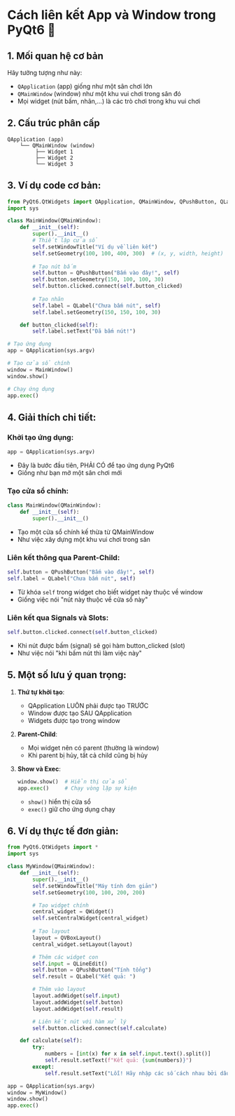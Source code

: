 # Cách liên kết App và Window trong PyQt6 🔗

## 1. Mối quan hệ cơ bản
Hãy tưởng tượng như này:
- `QApplication` (app) giống như một sân chơi lớn
- `QMainWindow` (window) như một khu vui chơi trong sân đó
- Mọi widget (nút bấm, nhãn,...) là các trò chơi trong khu vui chơi

## 2. Cấu trúc phân cấp
```
QApplication (app)
    └── QMainWindow (window)
         ├── Widget 1
         ├── Widget 2
         └── Widget 3
```

## 3. Ví dụ code cơ bản:
```python
from PyQt6.QtWidgets import QApplication, QMainWindow, QPushButton, QLabel
import sys

class MainWindow(QMainWindow):
    def __init__(self):
        super().__init__()
        # Thiết lập cửa sổ
        self.setWindowTitle("Ví dụ về liên kết")
        self.setGeometry(100, 100, 400, 300)  # (x, y, width, height)
        
        # Tạo nút bấm
        self.button = QPushButton("Bấm vào đây!", self)
        self.button.setGeometry(150, 100, 100, 30)
        self.button.clicked.connect(self.button_clicked)
        
        # Tạo nhãn
        self.label = QLabel("Chưa bấm nút", self)
        self.label.setGeometry(150, 150, 100, 30)

    def button_clicked(self):
        self.label.setText("Đã bấm nút!")

# Tạo ứng dụng
app = QApplication(sys.argv)

# Tạo cửa sổ chính
window = MainWindow()
window.show()

# Chạy ứng dụng
app.exec()
```

## 4. Giải thích chi tiết:

### Khởi tạo ứng dụng:
```python
app = QApplication(sys.argv)
```
- Đây là bước đầu tiên, PHẢI CÓ để tạo ứng dụng PyQt6
- Giống như bạn mở một sân chơi mới

### Tạo cửa sổ chính:
```python
class MainWindow(QMainWindow):
    def __init__(self):
        super().__init__()
```
- Tạo một cửa sổ chính kế thừa từ QMainWindow
- Như việc xây dựng một khu vui chơi trong sân

### Liên kết thông qua Parent-Child:
```python
self.button = QPushButton("Bấm vào đây!", self)
self.label = QLabel("Chưa bấm nút", self)
```
- Từ khóa `self` trong widget cho biết widget này thuộc về window
- Giống việc nói "nút này thuộc về cửa sổ này"

### Liên kết qua Signals và Slots:
```python
self.button.clicked.connect(self.button_clicked)
```
- Khi nút được bấm (signal) sẽ gọi hàm button_clicked (slot)
- Như việc nói "khi bấm nút thì làm việc này"

## 5. Một số lưu ý quan trọng:
1. **Thứ tự khởi tạo**:
   - QApplication LUÔN phải được tạo TRƯỚC
   - Window được tạo SAU QApplication
   - Widgets được tạo trong window

2. **Parent-Child**:
   - Mọi widget nên có parent (thường là window)
   - Khi parent bị hủy, tất cả child cũng bị hủy

3. **Show và Exec**:
   ```python
   window.show()  # Hiển thị cửa sổ
   app.exec()     # Chạy vòng lặp sự kiện
   ```
   - `show()` hiển thị cửa sổ
   - `exec()` giữ cho ứng dụng chạy

## 6. Ví dụ thực tế đơn giản:
```python
from PyQt6.QtWidgets import *
import sys

class MyWindow(QMainWindow):
    def __init__(self):
        super().__init__()
        self.setWindowTitle("Máy tính đơn giản")
        self.setGeometry(100, 100, 200, 200)

        # Tạo widget chính
        central_widget = QWidget()
        self.setCentralWidget(central_widget)
        
        # Tạo layout
        layout = QVBoxLayout()
        central_widget.setLayout(layout)

        # Thêm các widget con
        self.input = QLineEdit()
        self.button = QPushButton("Tính tổng")
        self.result = QLabel("Kết quả: ")

        # Thêm vào layout
        layout.addWidget(self.input)
        layout.addWidget(self.button)
        layout.addWidget(self.result)

        # Liên kết nút với hàm xử lý
        self.button.clicked.connect(self.calculate)

    def calculate(self):
        try:
            numbers = [int(x) for x in self.input.text().split()]
            self.result.setText(f"Kết quả: {sum(numbers)}")
        except:
            self.result.setText("Lỗi! Hãy nhập các số cách nhau bởi dấu cách")

app = QApplication(sys.argv)
window = MyWindow()
window.show()
app.exec()
```

